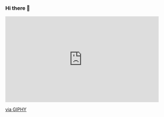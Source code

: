 ### Hi there 👋


<iframe src="https://giphy.com/embed/1GEATImIxEXVR79Dhk" width="480" height="270" frameBorder="0" class="giphy-embed" allowFullScreen></iframe><p><a href="https://giphy.com/gifs/salesforce-bear-computer-work-from-home-1GEATImIxEXVR79Dhk">via GIPHY</a></p>

<!--
- 🔭 I’m currently working on ...
- 🌱 I’m currently learning ...
- 👯 I’m looking to collaborate on ...
- 🤔 I’m looking for help with ...
- 💬 Ask me about ...
- 📫 How to reach me: ...
- 😄 Pronouns: ...
- ⚡ Fun fact: ...
-->
